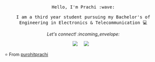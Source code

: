 <!--
### Hi there 👋
**purohitprachi72/purohitprachi72** is a ✨ _special_ ✨ repository because its `README.md` (this file) appears on your GitHub profile.

Here are some ideas to get you started:

- 🔭 I’m currently working on ...
- 🌱 I’m currently learning ...
- 👯 I’m looking to collaborate on ...
- 🤔 I’m looking for help with ...
- 💬 Ask me about ...
- 📫 How to reach me: ...
- 😄 Pronouns: ...
- ⚡ Fun fact: ...
-->
<p align="center">

  <samp >
    Hello, I'm Prachi :wave:
    <br><br>
    I am a third year student pursuing my Bachelor's of Engineering in Electronics & Telecommunication 💻
  </samp>
</p>

<p align="center"> 
  <i> Let's connect! :incoming_envelope: </i>
</p>

<p align="center">
<a href="https://www.linkedin.com/in/prachi-purohit-b8a71816a/"><img src="https://img.icons8.com/cute-clipart/64/000000/linkedin.png"/></a> &nbsp; &nbsp;
<a href="mailto:purohitprachi72@gmail.com"><img src="https://img.icons8.com/cotton/64/000000/email-open.png"/></a> &nbsp; &nbsp;
</p>

<!--https://icons8.com/icons/set/svg-->

⭐️ From [purohitprachi](https://github.com/purohitprachi72)
